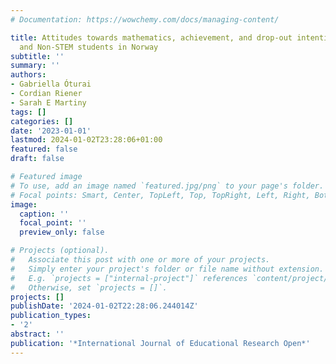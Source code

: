```yaml
---
# Documentation: https://wowchemy.com/docs/managing-content/

title: Attitudes towards mathematics, achievement, and drop-out intentions among STEM
  and Non-STEM students in Norway
subtitle: ''
summary: ''
authors:
- Gabriella Óturai
- Cordian Riener
- Sarah E Martiny
tags: []
categories: []
date: '2023-01-01'
lastmod: 2024-01-02T23:28:06+01:00
featured: false
draft: false

# Featured image
# To use, add an image named `featured.jpg/png` to your page's folder.
# Focal points: Smart, Center, TopLeft, Top, TopRight, Left, Right, BottomLeft, Bottom, BottomRight.
image:
  caption: ''
  focal_point: ''
  preview_only: false

# Projects (optional).
#   Associate this post with one or more of your projects.
#   Simply enter your project's folder or file name without extension.
#   E.g. `projects = ["internal-project"]` references `content/project/deep-learning/index.md`.
#   Otherwise, set `projects = []`.
projects: []
publishDate: '2024-01-02T22:28:06.244014Z'
publication_types:
- '2'
abstract: ''
publication: '*International Journal of Educational Research Open*'
---
```

